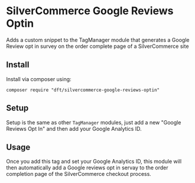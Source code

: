 # SilverCommerce Google Reviews Optin

Adds a custom snippet to the TagManager module that generates a Google Review opt in survey on the order complete page of a SilverCommerce site

## Install

Install via composer using:

    composer require "dft/silvercommerce-google-reviews-optin"

## Setup

Setup is the same as other `TagManager` modules, just add a new "Google Reviews Opt In" and then add your Google Analytics ID.

## Usage

Once you add this tag and set your Google Analytics ID, this module will then automatically add a Google reviews opt in servay to the order completion page of the SilverCommerce checkout process.